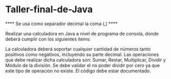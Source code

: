 # Taller-final-de-Java

**** Se usa como separador decimal la coma (,) ****

Realizar una calculadora en Java a nivel de programa de consola, donde deberá cumplir con los siguientes ítems:

La calculadora deberá soportar cualquier cantidad de números tanto positivos como negativos, incluyendo su parte decimal.
Las operaciones que debe realizar dicha calculadora son: Sumar, Restar, Multiplicar, Dividir y Módulo de la división.
Se debe validar el no poder dividir por cero ya que este tipo de operación no existe.
El código debe estar documentado.
